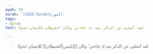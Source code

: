 ```yaml
---
ayah: 29
surah: '[[025-Surah|سورة]]'
tags:
- quran
text: لقد أضلني عن الذكر بعد إذ جاءني ۗ وكان الشيطان للإنسان خذولا

---
```

> لقد أضلني عن الذكر بعد إذ جاءني ۗ وكان [[إبليس|الشيطان]] للإنسان خذولا
